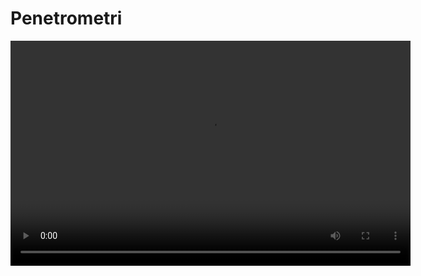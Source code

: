 # Penetrometri

<video width="640" height="360" controls>

<source src="img/mittaus.mp4" type="video/mp4">

</video>
